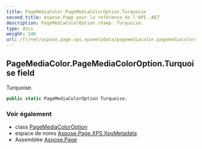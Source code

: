 ```yaml
---
title: PageMediaColor.PageMediaColorOption.Turquoise
second_title: Aspose.Page pour la référence de l'API .NET
description: PageMediaColorOption champ. Turquoise.
type: docs
weight: 140
url: /fr/net/aspose.page.xps.xpsmetadata/pagemediacolor.pagemediacoloroption/turquoise/
---
```

## PageMediaColor.PageMediaColorOption.Turquoise field

Turquoise.

```csharp
public static PageMediaColorOption Turquoise;
```

### Voir également

* class [PageMediaColorOption](../)
* espace de noms [Aspose.Page.XPS.XpsMetadata](../../pagemediacolor.pagemediacoloroption/)
* Assemblée [Aspose.Page](../../../)


